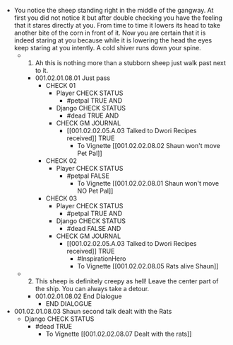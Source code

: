 - You notice the sheep standing right in the middle of the gangway. At first you did not notice it but after double checking you have the feeling that it stares directly at you. From time to time it lowers its head to take another bite of the corn in front of it. Now you are certain that it is indeed staring at you because while it is lowering the head the eyes keep staring at you intently. A cold shiver runs down your spine.
	- 1. Ah this is nothing more than a stubborn sheep just walk past next to it.
		- 001.02.01.08.01 Just pass
			- CHECK 01
				- Player CHECK STATUS
					- #petpal TRUE AND
				- Django CHECK STATUS
					- #dead TRUE AND
				- CHECK GM JOURNAL
					- [[001.02.02.05.A.03 Talked to Dwori Recipes received]] TRUE
						- To Vignette [[001.02.02.08.02 Shaun won't move Pet Pal]]
			- CHECK 02
				- Player CHECK STATUS
					- #petpal FALSE
						- To Vignette [[001.02.02.08.01 Shaun won't move NO Pet Pal]]
			- CHECK 03
				- Player CHECK STATUS
					- #petpal TRUE AND
				- Django CHECK STATUS
					- #dead FALSE AND
				- CHECK GM JOURNAL
					- [[001.02.02.05.A.03 Talked to Dwori Recipes received]] TRUE
						- #InspirationHero
						- To Vignette [[001.02.02.08.05 Rats alive Shaun]]
	- 2. This sheep is definitely creepy as hell! Leave the center part of the ship. You can always take a detour.
		- 001.02.01.08.02 End Dialogue
			- END DIALOGUE
- 001.02.01.08.03 Shaun second talk dealt with the Rats
	- Django CHECK STATUS
		- #dead TRUE
			- To Vignette [[001.02.02.08.07 Dealt with the rats]]